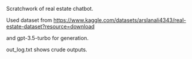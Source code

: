 Scratchwork of real estate chatbot. 

Used dataset from https://www.kaggle.com/datasets/arslanali4343/real-estate-dataset?resource=download 

and gpt-3.5-turbo for generation. 

out_log.txt shows crude outputs. 
